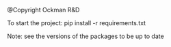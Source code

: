 @Copyright Ockman R&D

To start the project: pip install -r requirements.txt

Note: see the versions of the packages to be up to date